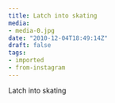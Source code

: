 ```yaml
---
title: Latch into skating
media:
- media-0.jpg
date: "2010-12-04T18:49:14Z"
draft: false
tags:
- imported
- from-instagram
---
```

Latch into skating
